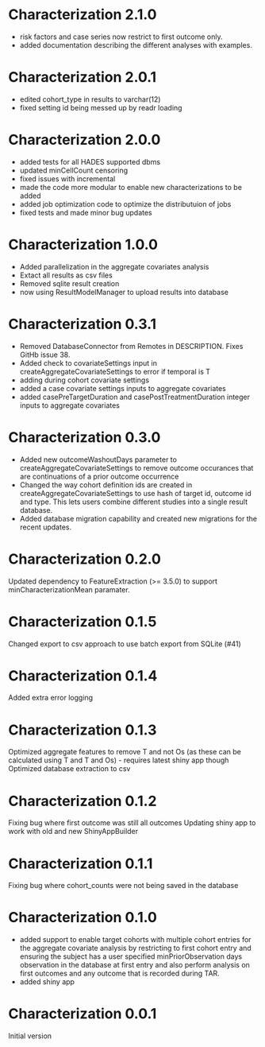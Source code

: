 Characterization 2.1.0
======================
- risk factors and case series now restrict to first outcome only.
- added documentation describing the different analyses with examples.

Characterization 2.0.1
======================
- edited cohort_type in results to varchar(12)
- fixed setting id being messed up by readr loading

Characterization 2.0.0
======================
- added tests for all HADES supported dbms
- updated minCellCount censoring 
- fixed issues with incremental
- made the code more modular to enable new characterizations to be added
- added job optimization code to optimize the distributuion of jobs
- fixed tests and made minor bug updates

Characterization 1.0.0
======================
- Added parallelization in the aggregate covariates analysis
- Extact all results as csv files 
- Removed sqlite result creation
- now using ResultModelManager to upload results into database

Characterization 0.3.1
======================
- Removed DatabaseConnector from Remotes in DESCRIPTION. Fixes GitHb issue 38.
- Added check to covariateSettings input in createAggregateCovariateSettings to error if temporal is T
- adding during cohort covariate settings
- added a case covariate settings inputs to aggregate covariates
- added casePreTargetDuration and casePostTreatmentDuration integer inputs to aggregate covariates

Characterization 0.3.0
======================
- Added new outcomeWashoutDays parameter to createAggregateCovariateSettings to remove outcome occurances that are continuations of a prior outcome occurrence
- Changed the way cohort definition ids are created in createAggregateCovariateSettings to use hash of target id, outcome id and type.  This lets users combine different studies into a single result database.
- Added database migration capability and created new migrations for the recent updates.



Characterization 0.2.0
======================
Updated dependency to FeatureExtraction (>= 3.5.0) to support minCharacterizationMean paramater.


Characterization 0.1.5
======================
Changed export to csv approach to use batch export from SQLite (#41)

Characterization 0.1.4
======================
Added extra error logging

Characterization 0.1.3
======================
Optimized aggregate features to remove T and not Os (as these can be calculated using T and T and Os) - requires latest shiny app though
Optimized database extraction to csv


Characterization 0.1.2
======================
Fixing bug where first outcome was still all outcomes 
Updating shiny app to work with old and new ShinyAppBuilder

Characterization 0.1.1
======================

Fixing bug where cohort_counts were not being saved in the database 

Characterization 0.1.0
======================

- added support to enable target cohorts with multiple cohort entries for the aggregate covariate analysis by restricting to first cohort entry and ensuring the subject has a user specified minPriorObservation days observation in the database at first entry and also perform analysis on first outcomes and any outcome that is recorded during TAR.
- added shiny app


Characterization 0.0.1
======================

Initial version
